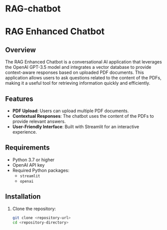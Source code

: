 # RAG-chatbot
# RAG Enhanced Chatbot

## Overview
The RAG Enhanced Chatbot is a conversational AI application that leverages the OpenAI GPT-3.5 model and integrates a vector database to provide context-aware responses based on uploaded PDF documents. This application allows users to ask questions related to the content of the PDFs, making it a useful tool for retrieving information quickly and efficiently.

## Features
- **PDF Upload**: Users can upload multiple PDF documents.
- **Contextual Responses**: The chatbot uses the content of the PDFs to provide relevant answers.
- **User-Friendly Interface**: Built with Streamlit for an interactive experience.

## Requirements
- Python 3.7 or higher
- OpenAI API key
- Required Python packages:
  - `streamlit`
  - `openai`

## Installation
1. Clone the repository:
   ```bash
   git clone <repository-url>
   cd <repository-directory>
